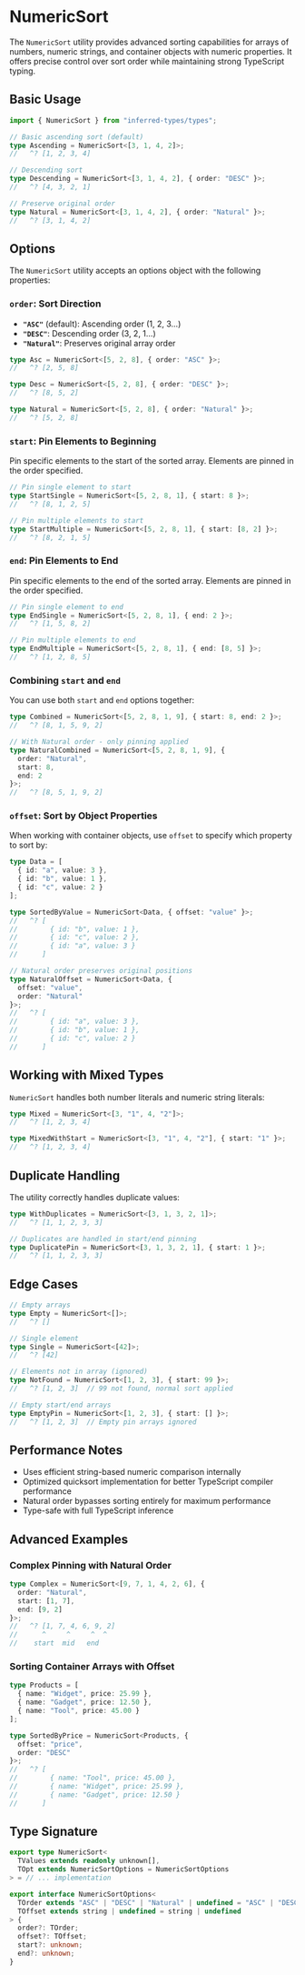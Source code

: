 # NumericSort

The `NumericSort` utility provides advanced sorting capabilities for arrays of numbers, numeric strings, and container objects with numeric properties. It offers precise control over sort order while maintaining strong TypeScript typing.

## Basic Usage

```typescript
import { NumericSort } from "inferred-types/types";

// Basic ascending sort (default)
type Ascending = NumericSort<[3, 1, 4, 2]>;
//   ^? [1, 2, 3, 4]

// Descending sort
type Descending = NumericSort<[3, 1, 4, 2], { order: "DESC" }>;
//   ^? [4, 3, 2, 1]

// Preserve original order
type Natural = NumericSort<[3, 1, 4, 2], { order: "Natural" }>;
//   ^? [3, 1, 4, 2]
```

## Options

The `NumericSort` utility accepts an options object with the following properties:

### `order`: Sort Direction

- **`"ASC"`** (default): Ascending order (1, 2, 3...)
- **`"DESC"`**: Descending order (3, 2, 1...)  
- **`"Natural"`**: Preserves original array order

```typescript
type Asc = NumericSort<[5, 2, 8], { order: "ASC" }>;
//   ^? [2, 5, 8]

type Desc = NumericSort<[5, 2, 8], { order: "DESC" }>;
//   ^? [8, 5, 2]

type Natural = NumericSort<[5, 2, 8], { order: "Natural" }>;
//   ^? [5, 2, 8]
```

### `start`: Pin Elements to Beginning

Pin specific elements to the start of the sorted array. Elements are pinned in the order specified.

```typescript
// Pin single element to start
type StartSingle = NumericSort<[5, 2, 8, 1], { start: 8 }>;
//   ^? [8, 1, 2, 5]

// Pin multiple elements to start
type StartMultiple = NumericSort<[5, 2, 8, 1], { start: [8, 2] }>;
//   ^? [8, 2, 1, 5]
```

### `end`: Pin Elements to End

Pin specific elements to the end of the sorted array. Elements are pinned in the order specified.

```typescript
// Pin single element to end
type EndSingle = NumericSort<[5, 2, 8, 1], { end: 2 }>;
//   ^? [1, 5, 8, 2]

// Pin multiple elements to end
type EndMultiple = NumericSort<[5, 2, 8, 1], { end: [8, 5] }>;
//   ^? [1, 2, 8, 5]
```

### Combining `start` and `end`

You can use both `start` and `end` options together:

```typescript
type Combined = NumericSort<[5, 2, 8, 1, 9], { start: 8, end: 2 }>;
//   ^? [8, 1, 5, 9, 2]

// With Natural order - only pinning applied
type NaturalCombined = NumericSort<[5, 2, 8, 1, 9], { 
  order: "Natural", 
  start: 8, 
  end: 2 
}>;
//   ^? [8, 5, 1, 9, 2]
```

### `offset`: Sort by Object Properties

When working with container objects, use `offset` to specify which property to sort by:

```typescript
type Data = [
  { id: "a", value: 3 },
  { id: "b", value: 1 },
  { id: "c", value: 2 }
];

type SortedByValue = NumericSort<Data, { offset: "value" }>;
//   ^? [
//        { id: "b", value: 1 },
//        { id: "c", value: 2 },
//        { id: "a", value: 3 }
//      ]

// Natural order preserves original positions
type NaturalOffset = NumericSort<Data, { 
  offset: "value", 
  order: "Natural" 
}>;
//   ^? [
//        { id: "a", value: 3 },
//        { id: "b", value: 1 },
//        { id: "c", value: 2 }
//      ]
```

## Working with Mixed Types

`NumericSort` handles both number literals and numeric string literals:

```typescript
type Mixed = NumericSort<[3, "1", 4, "2"]>;
//   ^? [1, 2, 3, 4]

type MixedWithStart = NumericSort<[3, "1", 4, "2"], { start: "1" }>;
//   ^? [1, 2, 3, 4]
```

## Duplicate Handling

The utility correctly handles duplicate values:

```typescript
type WithDuplicates = NumericSort<[3, 1, 3, 2, 1]>;
//   ^? [1, 1, 2, 3, 3]

// Duplicates are handled in start/end pinning
type DuplicatePin = NumericSort<[3, 1, 3, 2, 1], { start: 1 }>;
//   ^? [1, 1, 2, 3, 3]
```

## Edge Cases

```typescript
// Empty arrays
type Empty = NumericSort<[]>;
//   ^? []

// Single element
type Single = NumericSort<[42]>;
//   ^? [42]

// Elements not in array (ignored)
type NotFound = NumericSort<[1, 2, 3], { start: 99 }>;
//   ^? [1, 2, 3]  // 99 not found, normal sort applied

// Empty start/end arrays
type EmptyPin = NumericSort<[1, 2, 3], { start: [] }>;
//   ^? [1, 2, 3]  // Empty pin arrays ignored
```

## Performance Notes

- Uses efficient string-based numeric comparison internally
- Optimized quicksort implementation for better TypeScript compiler performance
- Natural order bypasses sorting entirely for maximum performance
- Type-safe with full TypeScript inference

## Advanced Examples

### Complex Pinning with Natural Order

```typescript
type Complex = NumericSort<[9, 7, 1, 4, 2, 6], {
  order: "Natural",
  start: [1, 7], 
  end: [9, 2]
}>;
//   ^? [1, 7, 4, 6, 9, 2]
//      ^     ^     ^  ^
//    start  mid   end
```

### Sorting Container Arrays with Offset

```typescript
type Products = [
  { name: "Widget", price: 25.99 },
  { name: "Gadget", price: 12.50 },
  { name: "Tool", price: 45.00 }
];

type SortedByPrice = NumericSort<Products, { 
  offset: "price", 
  order: "DESC" 
}>;
//   ^? [
//        { name: "Tool", price: 45.00 },
//        { name: "Widget", price: 25.99 },
//        { name: "Gadget", price: 12.50 }
//      ]
```

## Type Signature

```typescript
export type NumericSort<
  TValues extends readonly unknown[],
  TOpt extends NumericSortOptions = NumericSortOptions
> = // ... implementation

export interface NumericSortOptions<
  TOrder extends "ASC" | "DESC" | "Natural" | undefined = "ASC" | "DESC" | "Natural" | undefined,
  TOffset extends string | undefined = string | undefined
> {
  order?: TOrder;
  offset?: TOffset;
  start?: unknown;
  end?: unknown;
}
```